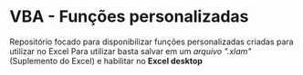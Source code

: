 # VBA - Funções personalizadas
Repositório focado para disponibilizar funções personalizadas criadas para utilizar no Excel
Para utilizar basta salvar em um *arquivo ".xlam"* (Suplemento do Excel) e habilitar no **Excel desktop**
